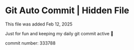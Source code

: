 # Git Auto Commit | Hidden File

This file was added Feb 12, 2025

Just for fun and keeping my daily git commit active 🤪

commit number: 333788
